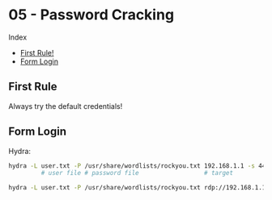 # 05 - Password Cracking

Index
- [First Rule!](#First-Rule)
- [Form Login](#Form-Login)

## First Rule
Always try the default credentials!

## Form Login
Hydra:
``` bash
hydra -L user.txt -P /usr/share/wordlists/rockyou.txt 192.168.1.1 -s 443 http-post-form "/login.php:LOGIN=^LOGIN^&password=^PASS^:Login failed"
         # user file # password file                  # target           # method                   # user field                  # error msg
```

``` bash
hydra -L user.txt -P /usr/share/wordlists/rockyou.txt rdp://192.168.1.1
```
